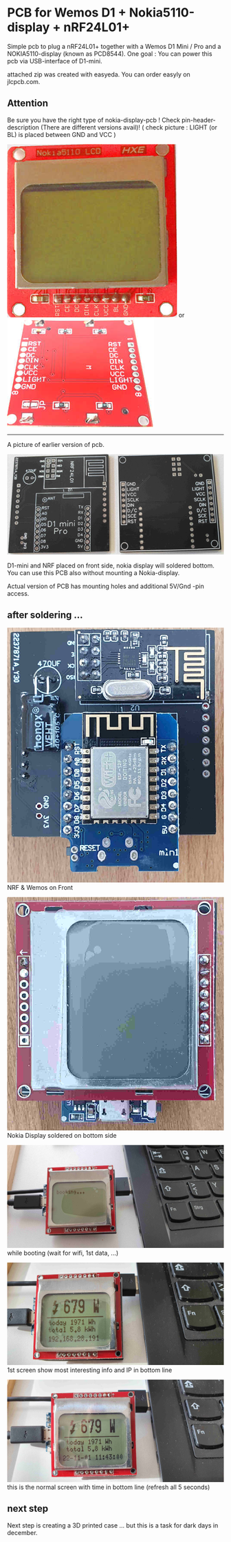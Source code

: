 # PCB for Wemos D1 + Nokia5110-display + nRF24L01+

Simple pcb to plug a nRF24L01+ together with a Wemos D1 Mini / Pro and a NOKIA5110-display (known as PCD8544).
One goal :  You can power this pcb via USB-interface of D1-mini.

attached zip was created with easyeda. You can order easyly on jlcpcb.com.

## Attention
Be sure you have the right type of nokia-display-pcb !
Check pin-header-description (There are different versions avail)!
( check picture : LIGHT (or BL) is placed between GND and VCC )

![img](Nokia5110-LCD.jpg) or ![img](Nokia5110-LCD2.jpg)

---

A picture of earlier version of pcb.

![img](PCB-V1.jpg)

D1-mini and NRF placed on front side, nokia display will soldered bottom.
You can use this PCB also without mounting a Nokia-display.

Actual version of PCB has mounting holes and additional 5V/Gnd -pin access.

## after soldering ...

![img](1_Front.jpg)
NRF & Wemos on Front

![img](2_Bottom.jpg)
Nokia Display soldered on bottom side

![img](3_booting.jpg)
while booting (wait for wifi, 1st data, ...)

![img](4_runIP.jpg)
1st screen show most interesting info and IP in bottom line

![img](5_runTime.jpg)
this is the normal screen with time in bottom line (refresh all 5 seconds)

## next step

Next step is creating a 3D printed case ... but this is a task for dark days in december.
